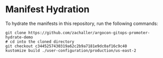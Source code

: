 # Manifest Hydration

To hydrate the manifests in this repository, run the following commands:

```shell
git clone https://github.com/zachaller/argocon-gitops-promoter-hydrate-demo
# cd into the cloned directory
git checkout c3445257430319a62c2b9a7181e9dc0af16c9c40
kustomize build ./user-configuration/production/us-east-2
```
